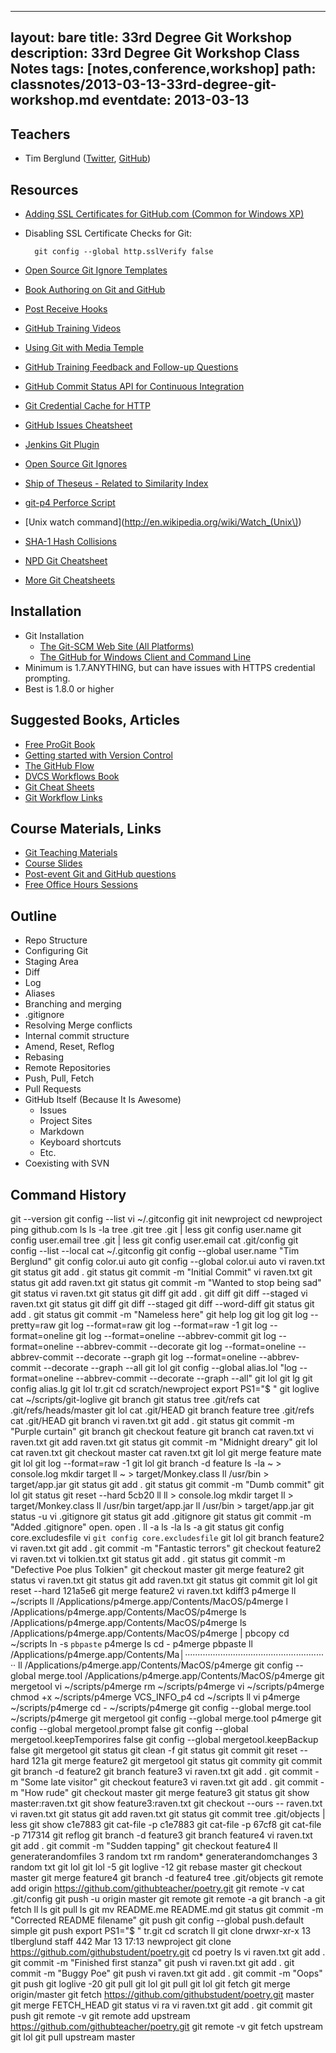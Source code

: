 
---
layout: bare
title: 33rd Degree Git Workshop
description: 33rd Degree Git Workshop Class Notes
tags: [notes,conference,workshop]
path: classnotes/2013-03-13-33rd-degree-git-workshop.md
eventdate: 2013-03-13
---

## Teachers
* Tim Berglund ([Twitter](http://twitter.com/tlberglund), [GitHub](https://github.com/tlberglund))

## Resources

* [Adding SSL Certificates for GitHub.com (Common for Windows XP)](http://stackoverflow.com/questions/3777075/https-github-access/4454754#4454754)
* Disabling SSL Certificate Checks for Git:

        git config --global http.sslVerify false
* [Open Source Git Ignore Templates](https://github.com/github/gitignore)
* [Book Authoring on Git and GitHub](http://teach.github.com/articles/book-authoring-using-git-and-github/)
* [Post Receive Hooks](https://help.github.com/articles/post-receive-hooks)
* [GitHub Training Videos](http://training.github.com/resources/videos/)
* [Using Git with Media Temple](http://carl-topham.com/theblog/post/using-git-media-temple/)
* [GitHub Training Feedback and Follow-up Questions](https://github.com/githubtraining/feedback/issues?state=open)
* [GitHub Commit Status API for Continuous Integration](https://github.com/blog/1227-commit-status-api)
* [Git Credential Cache for HTTP](http://teach.github.com/articles/lesson-git-credential-cache/)
* [GitHub Issues Cheatsheet](http://teach.github.com/articles/github-issues-cheatsheet/)
* [Jenkins Git Plugin](https://wiki.jenkins-ci.org/display/JENKINS/Git+Plugin)
* [Open Source Git Ignores](https://github.com/github/gitignore)
* [Ship of Theseus - Related to Similarity Index](http://en.wikipedia.org/wiki/Ship_of_Theseus)
* [git-p4 Perforce Script](http://answers.perforce.com/articles/KB_Article/Git-P4)
* [Unix watch command](http://en.wikipedia.org/wiki/Watch_(Unix\))
* [SHA-1 Hash Collisions](http://git-scm.com/book/ch6-1.html#A-SHORT-NOTE-ABOUT-SHA-1)
* [NPD Git Cheatsheet](http://ndpsoftware.com/git-cheatsheet.html)
* [More Git Cheatsheets](http://teach.github.com/articles/git-cheatsheets/)

## Installation
* Git Installation
    * [The Git-SCM Web Site (All Platforms)](http://git-scm.com)
    * [The GitHub for Windows Client and Command Line](http://windows.github.com)
* Minimum is 1.7.ANYTHING, but can have issues with HTTPS credential prompting.
* Best is 1.8.0 or higher

## Suggested Books, Articles
* [Free ProGit Book](http://git-scm.com/book)
* [Getting started with Version Control](http://teach.github.com/articles/lesson-new-to-version-control/)
* [The GitHub Flow](http://scottchacon.com/2011/08/31/github-flow.html)
* [DVCS Workflows Book](https://github.com/zkessin/dvcs-workflows)
* [Git Cheat Sheets](http://teach.github.com/articles/git-cheatsheets/)
* [Git Workflow Links](https://pinboard.in/u:matthew.mccullough/t:git+workflow)

## Course Materials, Links
* [Git Teaching Materials](http://teach.github.com)
* [Course Slides](http://teach.github.com/articles/course-slides/)
* [Post-event Git and GitHub questions](https://github.com/githubtraining/feedback/)
* [Free Office Hours Sessions](http://training.github.com/web/free-classes/)


## Outline

* Repo Structure
* Configuring Git
* Staging Area
* Diff
* Log
* Aliases
* Branching and merging
* .gitignore
* Resolving Merge conflicts
* Internal commit structure
* Amend, Reset, Reflog
* Rebasing
* Remote Repositories
* Push, Pull, Fetch
* Pull Requests
* GitHub Itself (Because It Is Awesome)
  * Issues
  * Project Sites
  * Markdown
  * Keyboard shortcuts
  * Etc.
* Coexisting with SVN

## Command History

  git --version
  git config --list
  vi ~/.gitconfig
  git init newproject
  cd newproject
  ping github.com
  ls
  ls -la
  tree .git
  tree .git | less
  git config user.name
  git config user.email
  tree .git | less
  git config user.email
  cat .git/config
  git config --list --local
  cat ~/.gitconfig
  git config --global user.name "Tim Berglund"
  git config color.ui auto
  git config --global color.ui auto
  vi raven.txt
  git status
  git add .
  git status
  git commit -m "Initial Commit"
  vi raven.txt
  git status
  git add raven.txt
  git status
  git commit -m "Wanted to stop being sad"
  git status
  vi raven.txt
  git status
  git diff
  git add .
  git diff
  git diff --staged
  vi raven.txt
  git status
  git diff
  git diff --staged
  git diff --word-diff
  git status
  git add .
  git status
  git commit -m "Nameless here"
  git help log
  git log
  git log --pretty=raw
  git log --format=raw
  git log --format=raw -1
  git log --format=oneline
  git log --format=oneline --abbrev-commit
  git log --format=oneline --abbrev-commit --decorate
  git log --format=oneline --abbrev-commit --decorate --graph
  git log --format=oneline --abbrev-commit --decorate --graph --all
  git lol
  git config --global alias.lol "log --format=oneline --abbrev-commit --decorate --graph --all"
  git lol
  git lg
  git config alias.lg
  git lol
  tr.git
  cd scratch/newproject
  export PS1="$ "
  git loglive
  cat ~/scripts/git-loglive
  git branch
  git status
  tree .git/refs
  cat .git/refs/heads/master
  git lol
  cat .git/HEAD
  git branch feature
  tree .git/refs
  cat .git/HEAD
  git branch
  vi raven.txt
  git add .
  git status
  git commit -m "Purple curtain"
  git branch
  git checkout feature
  git branch
  cat raven.txt
  vi raven.txt
  git add raven.txt
  git status
  git commit -m "Midnight dreary"
  git lol
  cat raven.txt
  git checkout master
  cat raven.txt
  git lol
  git merge feature
  mate
  git lol
  git log --format=raw -1
  git lol
  git branch -d feature
  ls -la ~ > console.log
  mkdir target
  ll ~ > target/Monkey.class
  ll /usr/bin > target/app.jar
  git status
  git add .
  git status
  git commit -m "Dumb commit"
  git lol
  git status
  git reset --hard 5cb20
  ll
  ll > console.log
  mkdir target
  ll > target/Monkey.class
  ll /usr/bin target/app.jar
  ll /usr/bin > target/app.jar
  git status -u
  vi .gitignore
  git status
  git add .gitignore
  git status
  git commit -m "Added .gitignore"
  open.
  open .
  ll -a
  ls -la
  ls -a
  git status
  git config core.excludesfile
  vi `git config core.excludesfile`
  git lol
  git branch feature2
  vi raven.txt
  git add .
  git commit -m "Fantastic terrors"
  git checkout feature2
  vi raven.txt
  vi tolkien.txt
  git status
  git add .
  git status
  git commit -m "Defective Poe plus Tolkien"
  git checkout master
  git merge feature2
  git status
  vi raven.txt
  git status
  git add raven.txt
  git status
  git commit
  git lol
  git reset --hard 121a5e6
  git merge feature2
  vi raven.txt
  kdiff3
  p4merge
  ll ~/scripts
  ll /Applications/p4merge.app/Contents/MacOS/p4merge
  l /Applications/p4merge.app/Contents/MacOS/p4merge
  ls /Applications/p4merge.app/Contents/MacOS/p4merge
  ls /Applications/p4merge.app/Contents/MacOS/p4merge | pbcopy
  cd ~/scripts
  ln -s `pbpaste` p4merge
  ls
  cd -
  p4merge
  pbpaste
  ll /Applications/p4merge.app/Contents/Ma│·························································
  ll /Applications/p4merge.app/Contents/MacOS/p4merge
  git config --global merge.tool /Applications/p4merge.app/Contents/MacOS/p4merge
  git mergetool
  vi ~/scripts/p4merge
  rm ~/scripts/p4merge
  vi ~/scripts/p4merge
  chmod +x ~/scripts/p4merge
  VCS_INFO_p4
  cd ~/scripts
  ll
  vi p4merge
  ~/scripts/p4merge
  cd -
  ~/scripts/p4merge
  git config --global merge.tool ~/scripts/p4merge
  git mergetool
  git config --global merge.tool p4merge
  git config --global mergetool.prompt false
  git config --global mergetool.keepTemporires false
  git config --global mergetool.keepBackup false
  git mergetool
  git status
  git clean -f
  git status
  git commit
  git reset --hard 121a
  git merge feature2
  git mergetool
  git status
  git commity
  git commit
  git branch -d feature2
  git branch feature3
  vi raven.txt
  git add .
  git commit -m "Some late visitor"
  git checkout feature3
  vi raven.txt
  git add .
  git commit -m "How rude"
  git checkout master
  git merge feature3
  git status
  git show master:raven.txt
  git show feature3:raven.txt
  git checkout --ours -- raven.txt
  vi raven.txt
  git status
  git add raven.txt
  git status
  git commit
  tree .git/objects | less
  git show c1e7883
  git cat-file -p c1e7883
  git cat-file -p 67cf8
  git cat-file -p 717314
  git reflog
  git branch -d feature3
  git branch feature4
  vi raven.txt
  git add .
  git commit -m "Sudden tapping"
  git checkout feature4
  ll
  generaterandomfiles 3 random txt
  rm random*
  generaterandomchanges 3 random txt
  git lol
  git lol -5
  git loglive -12
  git rebase master
  git checkout master
  git merge feature4
  git branch -d feature4
  tree .git/objects
  git remote add origin https://github.com/githubteacher/poetry.git
  git remote -v
  cat .git/config
  git push -u origin master
  git remote
  git remote -a
  git branch -a
  git fetch
  ll
  ls
  git pull
  ls
  git mv README.me README.md
  git status
  git commit -m "Corrected README filename"
  git push
  git config --global push.default simple
  git push
  export PS1="$ "
  tr.git
  cd scratch
  ll
  git clone
  drwxr-xr-x  13 tlberglund  staff  442 Mar 13 17:13 newproject
  git clone https://github.com/githubstudent/poetry.git
  cd poetry
  ls
  vi raven.txt
  git add .
  git commit -m "Finished first stanza"
  git push
  vi raven.txt
  git add .
  git commit -m "Buggy Poe"
  git push
  vi raven.txt
  git add .
  git commit -m "Oops"
  git push
  git loglive -20
  git pull
  git lol
  git pull
  git lol
  git fetch
  git merge origin/master
  git fetch https://github.com/githubstudent/poetry.git master
  git merge FETCH_HEAD
  git status
  vi ra
  vi raven.txt
  git add .
  git commit
  git push
  git remote -v
  git remote add upstream https://github.com/githubteacher/poetry.git
  git remote -v
  git fetch upstream
  git lol
  git pull upstream master

